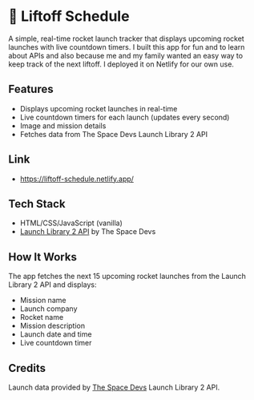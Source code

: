 # 🚀 Liftoff Schedule

A simple, real-time rocket launch tracker that displays upcoming rocket launches with live countdown timers. I built this app for fun and to learn about APIs and also because me and my family wanted an easy way to keep track of the next liftoff. I deployed it on Netlify for our own use.

## Features

- Displays upcoming rocket launches in real-time
- Live countdown timers for each launch (updates every second)
- Image and mission details
- Fetches data from The Space Devs Launch Library 2 API

## Link
- https://liftoff-schedule.netlify.app/

## Tech Stack

- HTML/CSS/JavaScript (vanilla)
- [Launch Library 2 API](https://ll.thespacedevs.com/2.2.0/) by The Space Devs

## How It Works

The app fetches the next 15 upcoming rocket launches from the Launch Library 2 API and displays:
- Mission name
- Launch company
- Rocket name
- Mission description
- Launch date and time
- Live countdown timer

## Credits

Launch data provided by [The Space Devs](https://thespacedevs.com/) Launch Library 2 API.
